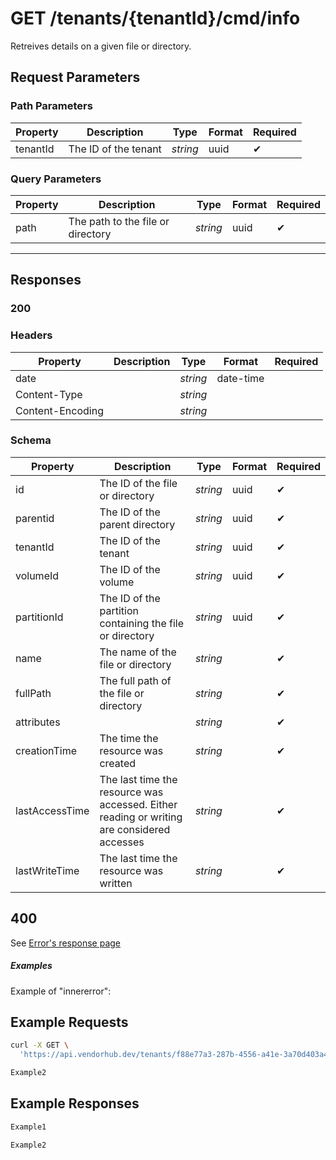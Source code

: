 # **GET**   /tenants/{tenantId}/cmd/info

Retreives details on a given file or directory.

## __Request Parameters__

### Path Parameters

   | Property | Description          | Type     | Format | Required |
   | -------- | -------------------- | -------- | ------ | ----------- |
   | tenantId | The ID of the tenant | _string_ | uuid   | ✔           |

### Query Parameters

 | Property | Description                       | Type     | Format | Required |
 | -------- | --------------------------------- | -------- | ------ | ----------- |
 | path     | The path to the file or directory | _string_ | uuid   | ✔           |
  
___

## __Responses__

### __200__

### Headers

 | Property         | Description | Type     | Format    | Required |
 | ---------------- | ----------- | -------- | --------- | ----------- |
 | date             |             | _string_ | date-time |             |
 | Content-Type     |             | _string_ |           |             |
 | Content-Encoding |             | _string_ |           |             |
  
### Schema

| Property       | Description                                                                                | Type     | Format | Required |
| -------------- | ------------------------------------------------------------------------------------------ | -------- | ------ | ----------- |
| id             | The ID of the file or directory                                                            | _string_ | uuid   | ✔           |
| parentid       | The ID of the parent directory                                                             | _string_ | uuid   | ✔           |
| tenantId       | The ID of the tenant                                                                       | _string_ | uuid   | ✔           |
| volumeId       | The ID of the volume                                                                       | _string_ | uuid   | ✔           |
| partitionId    | The ID of the partition containing the file or directory                                   | _string_ | uuid   | ✔           |
| name           | The name of the file or directory                                                          | _string_ |        | ✔           |
| fullPath       | The full path of the file or directory                                                     | _string_ |        | ✔           |
| attributes     |                                                                                            | _string_ |        | ✔           |
| creationTime   | The time the resource was created                                                          | _string_ |        | ✔           |
| lastAccessTime | The last time the resource was accessed. Either reading or writing are considered accesses | _string_ |        | ✔           |
| lastWriteTime  | The last time the resource was written                                                     | _string_ |        | ✔           |

## 400

See [Error's response page](errors.md)

##### Examples

Example of "innererror":

## __Example Requests__

```bash
curl -X GET \
  'https://api.vendorhub.dev/tenants/f88e77a3-287b-4556-a41e-3a70d403a45f/cmd/info?path=C:/test.png'
```

```csharp
Example2
```

## __Example Responses__

```bash
Example1
```

```csharp
Example2
```
